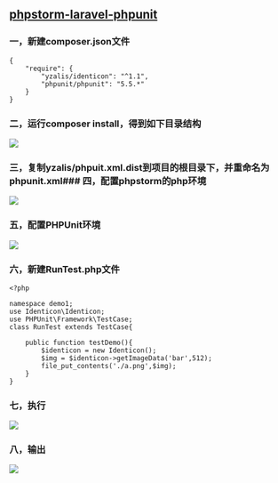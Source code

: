 ## [phpstorm-laravel-phpunit](https://segmentfault.com/a/1190000007432699)

### 一，新建composer.json文件

    {
        "require": {
            "yzalis/identicon": "^1.1",
            "phpunit/phpunit": "5.5.*"
        }
    }

### 二，运行composer install，得到如下目录结构

![][0]

### 三，复制yzalis/phpuit.xml.dist到项目的根目录下，并重命名为phpunit.xml### 四，配置phpstorm的php环境

![][1]

### 五，配置PHPUnit环境

![][2]

### 六，新建RunTest.php文件

    <?php
    
    namespace demo1;
    use Identicon\Identicon;
    use PHPUnit\Framework\TestCase;
    class RunTest extends TestCase{
        
        public function testDemo(){
            $identicon = new Identicon();
            $img = $identicon->getImageData('bar',512);
            file_put_contents('./a.png',$img);
        }
    }

### 七，执行

![][3]

### 八，输出

![][4]

[0]: ./img/bVFlGR.png
[1]: ./img/bVFmuw.png
[2]: ./img/bVFmCq.png
[3]: ./img/bVFlJf.png
[4]: ./img/bVFmCx.png